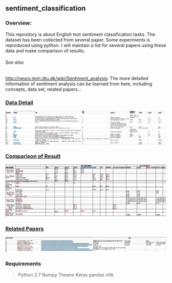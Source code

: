 ## sentiment_classification

### Overview:
This repository is about English text sentiment classification tasks. The dataset has been collected from several paper. Some experiments is reproduced using python. I will maintain a list for several papers using these data and make comparison of results.
###### See also
http://neuro.imm.dtu.dk/wiki/Sentiment_analysis: The more detailed information of sentiment analysis can be learned from here, including concepts, data set, related papers... 

### [Data Detail](https://github.com/JDwangmo/sentiment_classification/tree/master/dataset/公开数据集.xlsx)

![Data Detail](https://raw.githubusercontent.com/JDwangmo/sentiment_classification/master/dataset/dataset_detail.png "Data Detail")

### [Comparison of Result](https://github.com/JDwangmo/sentiment_classification/tree/master/dataset/公开数据集.xlsx)

![Comparison of Result](https://raw.githubusercontent.com/JDwangmo/sentiment_classification/master/dataset/comparison_of_result.png "Comparison of Result")

### [Related Papers](https://github.com/JDwangmo/sentiment_classification/tree/master/dataset/公开数据集.xlsx)

![Related Papers](https://raw.githubusercontent.com/JDwangmo/sentiment_classification/master/dataset/related_papers.png "Related Papers")

### Requirements
> Python 2.7
> Numpy
> Theano
> Keras
> pandas
> nltk